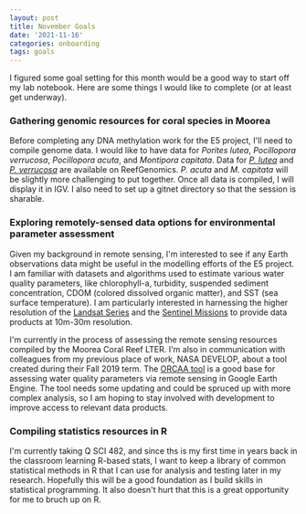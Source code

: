 ```yaml
---
layout: post
title: November Goals
date: '2021-11-16'
categories: onboarding
tags: goals
---
```


I figured some goal setting for this month would be a good way to start off my lab notebook. Here are some things I would like to complete (or at least get underway).

### Gathering genomic resources for coral species in Moorea

Before completing any DNA methylation work for the E5 project, I'll need to compile genome data. I would like to have data for _Porites lutea_, _Pocillopora verrucosa_, _Pocillopora acuta_, and _Montipora capitata_. Data for [_P. lutea_](http://plut.reefgenomics.org/) and [_P. verrucosa_](http://pver.reefgenomics.org/) are available on ReefGenomics. _P. acuta_ and _M. capitata_ will be slightly more challenging to put together. Once all data is compiled, I will display it in IGV. I also need to set up a gitnet directory so that the session is sharable.

### Exploring remotely-sensed data options for environmental parameter assessment

Given my background in remote sensing, I'm interested to see if any Earth observations data might be useful in the modelling efforts of the E5 project. I am familiar with datasets and algorithms used to estimate various water quality parameters, like chlorophyll-a, turbidity, suspended sediment concentration, CDOM (colored dissolved organic matter), and SST (sea surface temperature). I am particularly interested in harnessing the higher resolution of the [Landsat Series](https://www.usgs.gov/core-science-systems/nli/landsat) and the [Sentinel Missions](https://sentinel.esa.int/web/sentinel/missions#:~:text=The%20main%20objective%20of%20the,the%20Plesetsk%20cosmodrome%20in%20Russia.) to provide data products at 10m-30m resolution.

I'm currently in the process of assessing the remote sensing resources compiled by the Moorea Coral Reef LTER. I'm also in communication with colleagues from my previous place of work, NASA DEVELOP, about a tool created during their Fall 2019 term. The [ORCAA tool](https://develop.larc.nasa.gov/2019/fall/BelizeHondurasWaterII.html) is a good base for assessing water quality parameters via remote sensing in Google Earth Engine. The tool needs some updating and could be spruced up with more complex analysis, so I am hoping to stay involved with development to improve access to relevant data products.

### Compiling statistics resources in R

I'm currently taking Q SCI 482, and since ths is my first time in years back in the classroom learning R-based stats, I want to keep a library of common statistical methods in R that I can use for analysis and testing later in my research. Hopefully this will be a good foundation as I build skills in statistical programming. It also doesn't hurt that this is a great opportunity for me to bruch up on R.


